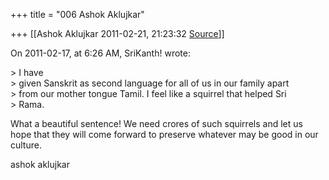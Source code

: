 +++
title = "006 Ashok Aklujkar"

+++
[[Ashok Aklujkar	2011-02-21, 21:23:32 [Source](https://groups.google.com/g/bvparishat/c/0mkmT4E5BcA)]]



  
On 2011-02-17, at 6:26 AM, SriKanth! wrote:

\> I have  
\> given Sanskrit as second language for all of us in our family apart  
\> from our mother tongue Tamil. I feel like a squirrel that helped Sri  
\> Rama.

What a beautiful sentence! We need crores of such squirrels and let us hope that they will come forward to preserve whatever may be good in our culture.

ashok aklujkar

